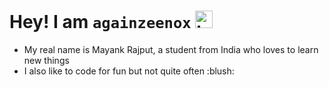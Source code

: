# Hey! I am  `againzeenox` <img src="https://user-images.githubusercontent.com/1303154/88677602-1635ba80-d120-11ea-84d8-d263ba5fc3c0.gif" width="28px" height="28px" alt="hi">

<ul>
<li>
My real name is Mayank Rajput, a student from India who loves to learn new things
</li>
<li>
I also like to code for fun but not quite often :blush:
</li>
</ul>
